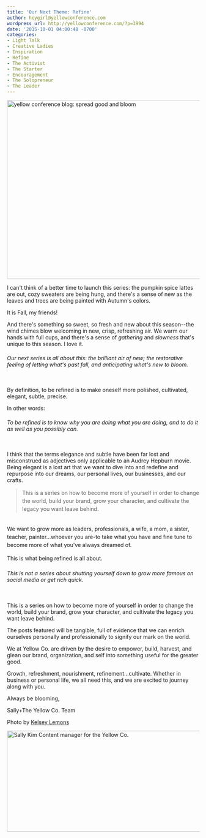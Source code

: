 ```yaml
---
title: 'Our Next Theme: Refine'
author: heygirl@yellowconference.com
wordpress_url: http://yellowconference.com/?p=3994
date: '2015-10-01 04:00:48 -0700'
categories:
- Light Talk
- Creative Ladies
- Inspiration
- Refine
- The Activist
- The Starter
- Encouragement
- The Solopreneur
- The Leader
---
```

<p><a href="http://yellowconference.com/wp-content/uploads/2015/09/kelseypicforrefine-copy.jpg"><img class="aligncenter size-full wp-image-3996" src="http://yellowconference.com/wp-content/uploads/2015/09/kelseypicforrefine-copy.jpg" alt="yellow conference blog: spread good and bloom" width="700" height="467" /></a></p>
<p>I can't think of a better time to launch this series: the pumpkin spice lattes are out, cozy sweaters are being hung, and there's a sense of new as the leaves and trees are being painted with Autumn's colors.</p>
<p>It is Fall, my friends!</p>
<p>And there's something so sweet, so fresh and new about this season--the wind chimes blow welcoming in new, crisp, refreshing air. We warm our hands with full cups, and there's a sense of <em>gathering</em>&nbsp;and <em>slowness&nbsp;</em>that's unique to this season. I love it.</p>
<h6>Our next series is all about this: the brilliant air of new; the restorative feeling of letting what's past fall, and anticipating what's new to bloom.</h6><br />
By definition, to be refined is to make oneself more polished, cultivated, elegant, subtle, precise.</p>
<p>In other words:</p>
<h6>To be refined is to know why you are doing what you are doing, and to do it as well as you possibly can.</h6><br />
I think that the terms&nbsp;elegance and subtle have been far lost and misconstrued as adjectives only applicable to an&nbsp;Audrey Hepburn movie. Being elegant is a lost art that we want to dive into and redefine and repurpose into our dreams, our personal lives, our businesses, and our crafts.</p>
<blockquote><p><span style="line-height: 1.5;">This is a series on how to become more of yourself in order to change the world, build your brand, grow your character, and cultivate the legacy you want leave behind.</span></blockquote><br />
<span style="line-height: 1.5;">We want to grow more as leaders, professionals, a wife, a mom, a sister, teacher, painter...whoever you are-to take what you have and fine tune to become more of what you've always dreamed of.</span></p>
<p><span style="line-height: 1.5;">This is what being refined is all about.&nbsp;</span></p>
<h6>This is not a series about shutting yourself down to grow more famous on social media or get rich quick.</h6><br />
This is a series on how to become more of yourself in order to change the world, build your brand, grow your character, and cultivate the legacy you want leave behind.</p>
<p>The posts featured will be tangible, full of evidence that we can&nbsp;enrich ourselves personally and professionally to signify our mark on the world.</p>
<p>We at Yellow Co. are driven by the desire to&nbsp;empower, build, harvest, and glean our brand, organization, and self into something useful for the greater good.</p>
<p>Growth, refreshment, nourishment, refinement...cultivate. Whether in business or personal life, we all need this, and we are excited to journey along with you.</p>
<p>Always be blooming,</p>
<p>Sally+The Yellow Co. Team</p>
<p>Photo by <a href="http://sheinthemaking.blogspot.com/" target="_blank">Kelsey Lemons</a></p>
<p><a href="http://lettersfromamister.tumblr.com/" target="_blank"><img class="aligncenter size-full wp-image-3273" src="http://yellowconference.com/wp-content/uploads/2015/07/sallykim.jpg" alt="Sally Kim Content manager for the Yellow Co. " width="700" height="264" /></a></p>
